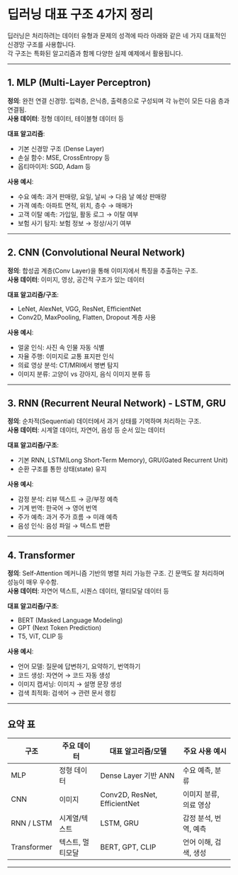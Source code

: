 
# 딥러닝 대표 구조 4가지 정리

딥러닝은 처리하려는 데이터 유형과 문제의 성격에 따라 아래와 같은 네 가지 대표적인 신경망 구조를 사용합니다.  
각 구조는 특화된 알고리즘과 함께 다양한 실제 예제에서 활용됩니다.

---

## 1. MLP (Multi-Layer Perceptron)

**정의**: 완전 연결 신경망. 입력층, 은닉층, 출력층으로 구성되며 각 뉴런이 모든 다음 층과 연결됨.  
**사용 데이터**: 정형 데이터, 테이블형 데이터 등

**대표 알고리즘**:
- 기본 신경망 구조 (Dense Layer)
- 손실 함수: MSE, CrossEntropy 등
- 옵티마이저: SGD, Adam 등

**사용 예시**:
- 수요 예측: 과거 판매량, 요일, 날씨 → 다음 날 예상 판매량
- 가격 예측: 아파트 면적, 위치, 층수 → 매매가
- 고객 이탈 예측: 가입일, 활동 로그 → 이탈 여부
- 보험 사기 탐지: 보험 정보 → 정상/사기 여부

---

## 2. CNN (Convolutional Neural Network)

**정의**: 합성곱 계층(Conv Layer)을 통해 이미지에서 특징을 추출하는 구조.  
**사용 데이터**: 이미지, 영상, 공간적 구조가 있는 데이터

**대표 알고리즘/구조**:
- LeNet, AlexNet, VGG, ResNet, EfficientNet
- Conv2D, MaxPooling, Flatten, Dropout 계층 사용

**사용 예시**:
- 얼굴 인식: 사진 속 인물 자동 식별
- 자율 주행: 이미지로 교통 표지판 인식
- 의료 영상 분석: CT/MRI에서 병변 탐지
- 이미지 분류: 고양이 vs 강아지, 음식 이미지 분류 등

---

## 3. RNN (Recurrent Neural Network) - LSTM, GRU

**정의**: 순차적(Sequential) 데이터에서 과거 상태를 기억하며 처리하는 구조.  
**사용 데이터**: 시계열 데이터, 자연어, 음성 등 순서 있는 데이터

**대표 알고리즘/구조**:
- 기본 RNN, LSTM(Long Short-Term Memory), GRU(Gated Recurrent Unit)
- 순환 구조를 통한 상태(state) 유지

**사용 예시**:
- 감정 분석: 리뷰 텍스트 → 긍/부정 예측
- 기계 번역: 한국어 → 영어 번역
- 주가 예측: 과거 주가 흐름 → 미래 예측
- 음성 인식: 음성 파일 → 텍스트 변환

---

## 4. Transformer

**정의**: Self-Attention 메커니즘 기반의 병렬 처리 가능한 구조. 긴 문맥도 잘 처리하며 성능이 매우 우수함.  
**사용 데이터**: 자연어 텍스트, 시퀀스 데이터, 멀티모달 데이터 등

**대표 알고리즘/구조**:
- BERT (Masked Language Modeling)
- GPT (Next Token Prediction)
- T5, ViT, CLIP 등

**사용 예시**:
- 언어 모델: 질문에 답변하기, 요약하기, 번역하기
- 코드 생성: 자연어 → 코드 자동 생성
- 이미지 캡셔닝: 이미지 → 설명 문장 생성
- 검색 최적화: 검색어 → 관련 문서 랭킹

---

## 요약 표

| 구조         | 주요 데이터 | 대표 알고리즘/모델         | 주요 사용 예시 |
|--------------|--------------|------------------------------|----------------|
| MLP          | 정형 데이터 | Dense Layer 기반 ANN         | 수요 예측, 분류 |
| CNN          | 이미지       | Conv2D, ResNet, EfficientNet | 이미지 분류, 의료 영상 |
| RNN / LSTM   | 시계열/텍스트 | LSTM, GRU                    | 감정 분석, 번역, 예측 |
| Transformer  | 텍스트, 멀티모달 | BERT, GPT, CLIP              | 언어 이해, 검색, 생성 |

---
